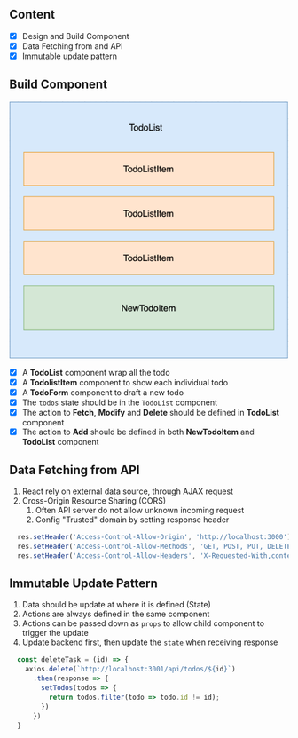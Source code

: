 ## Content
- [x] Design and Build Component
- [x] Data Fetching from and API
- [x] Immutable update pattern

## Build Component
![component structure](./image/component.png)
- [x] A **TodoList** component wrap all the todo
- [x] A **TodolistItem** component to show each individual todo
- [x] A **TodoForm** component to draft a new todo
- [x] The `todos` state should be in the `TodoList` component
- [x] The action to **Fetch**, **Modify** and **Delete** should be defined in **TodoList** component
- [x] The action to **Add** should be defined in both **NewTodoItem** and **TodoList** component

## Data Fetching from API
1. React rely on external data source, through AJAX request
2. Cross-Origin Resource Sharing (CORS)
    1. Often API server do not allow unknown incoming request
    2. Config "Trusted" domain by setting response header

```js
  res.setHeader('Access-Control-Allow-Origin', 'http://localhost:3000');
  res.setHeader('Access-Control-Allow-Methods', 'GET, POST, PUT, DELETE');
  res.setHeader('Access-Control-Allow-Headers', 'X-Requested-With,content-type');
```

## Immutable Update Pattern
1. Data should be update at where it is defined (State)
2. Actions are always defined in the same component
3. Actions can be passed down as `props` to allow child component to trigger the update
3. Update backend first, then update the `state` when receiving response

```js
  const deleteTask = (id) => {
    axios.delete(`http://localhost:3001/api/todos/${id}`)
      .then(response => {
        setTodos(todos => {
          return todos.filter(todo => todo.id != id);
        })
      })
  }
```